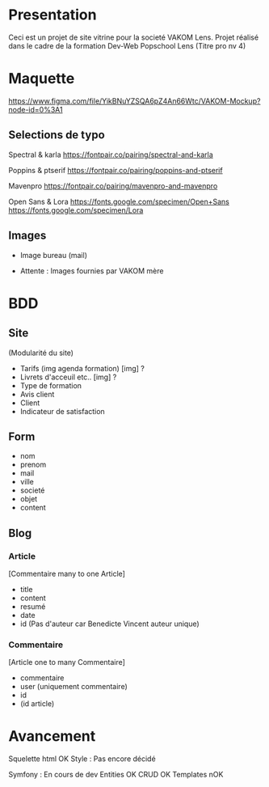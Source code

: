 # Presentation

Ceci est un projet de site vitrine pour la societé VAKOM Lens.
Projet réalisé dans le cadre de la formation Dev-Web Popschool Lens (Titre pro nv 4)


# Maquette

https://www.figma.com/file/YikBNuYZSQA6pZ4An66Wtc/VAKOM-Mockup?node-id=0%3A1

## Selections de typo 
Spectral & karla
https://fontpair.co/pairing/spectral-and-karla

Poppins & ptserif
https://fontpair.co/pairing/poppins-and-ptserif

Mavenpro
https://fontpair.co/pairing/mavenpro-and-mavenpro

Open Sans & Lora
https://fonts.google.com/specimen/Open+Sans
https://fonts.google.com/specimen/Lora

## Images

- Image bureau (mail)

- Attente : Images fournies par VAKOM mère

# BDD
## Site 
(Modularité du site)

- Tarifs (img agenda formation) [img] ?
- Livrets d'acceuil etc..   [img] ?
- Type de formation
- Avis client
- Client
- Indicateur de satisfaction

## Form
- nom   
- prenom    
- mail    
- ville   
- societé   
- objet     
- content   

## Blog
### Article 
[Commentaire many to one Article]
- title    
- content   
- resumé    
- date   
- id
(Pas d'auteur car Benedicte Vincent auteur unique)

### Commentaire
[Article one to many Commentaire]
- commentaire
- user (uniquement commentaire)
- id
- (id article)

# Avancement

Squelette html OK
Style : Pas encore décidé

Symfony : En cours de dev
Entities OK
CRUD OK
Templates nOK 



